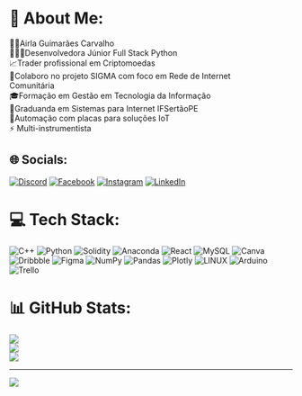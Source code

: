 # 💫 About Me:
👧🏻Airla Guimarães Carvalho<br>👩🏻‍💻Desenvolvedora Júnior Full Stack Python<br>📈Trader profissional em Criptomoedas<br>📝Colaboro no projeto SIGMA com foco em Rede de Internet<br>Comunitária<br>🎓Formação em Gestão em Tecnologia da Informação<br>📓Graduanda em Sistemas para Internet IFSertãoPE<br>💬Automação com placas para soluções IoT<br>⚡ Multi-instrumentista<br>


## 🌐 Socials:
[![Discord](https://img.shields.io/badge/Discord-%237289DA.svg?logo=discord&logoColor=white)](https://discord.gg/@AirlaCarvalho#5953) [![Facebook](https://img.shields.io/badge/Facebook-%231877F2.svg?logo=Facebook&logoColor=white)](https://facebook.com/AirlaGuimarães) [![Instagram](https://img.shields.io/badge/Instagram-%23E4405F.svg?logo=Instagram&logoColor=white)](https://instagram.com/@airlaguimaraes) [![LinkedIn](https://img.shields.io/badge/LinkedIn-%230077B5.svg?logo=linkedin&logoColor=white)](https://linkedin.com/in/airlaguimaraes) 

# 💻 Tech Stack:
![C++](https://img.shields.io/badge/c++-%2300599C.svg?style=for-the-badge&logo=c%2B%2B&logoColor=white) ![Python](https://img.shields.io/badge/python-3670A0?style=for-the-badge&logo=python&logoColor=ffdd54) ![Solidity](https://img.shields.io/badge/Solidity-%23363636.svg?style=for-the-badge&logo=solidity&logoColor=white) ![Anaconda](https://img.shields.io/badge/Anaconda-%2344A833.svg?style=for-the-badge&logo=anaconda&logoColor=white) ![React](https://img.shields.io/badge/react-%2320232a.svg?style=for-the-badge&logo=react&logoColor=%2361DAFB) ![MySQL](https://img.shields.io/badge/mysql-%2300f.svg?style=for-the-badge&logo=mysql&logoColor=white) ![Canva](https://img.shields.io/badge/Canva-%2300C4CC.svg?style=for-the-badge&logo=Canva&logoColor=white) ![Dribbble](https://img.shields.io/badge/Dribbble-EA4C89?style=for-the-badge&logo=dribbble&logoColor=white) 	![Figma](https://img.shields.io/badge/figma-%23F24E1E.svg?style=for-the-badge&logo=figma&logoColor=white) ![NumPy](https://img.shields.io/badge/numpy-%23013243.svg?style=for-the-badge&logo=numpy&logoColor=white) ![Pandas](https://img.shields.io/badge/pandas-%23150458.svg?style=for-the-badge&logo=pandas&logoColor=white) ![Plotly](https://img.shields.io/badge/Plotly-%233F4F75.svg?style=for-the-badge&logo=plotly&logoColor=white) ![LINUX](https://img.shields.io/badge/Linux-FCC624?style=for-the-badge&logo=linux&logoColor=black) ![Arduino](https://img.shields.io/badge/-Arduino-00979D?style=for-the-badge&logo=Arduino&logoColor=white) ![Trello](https://img.shields.io/badge/Trello-%23026AA7.svg?style=for-the-badge&logo=Trello&logoColor=white)
# 📊 GitHub Stats:
![](https://github-readme-stats.vercel.app/api?username=AirlaDev&theme=radical&hide_border=true&include_all_commits=false&count_private=false)<br/>
![](https://github-readme-streak-stats.herokuapp.com/?user=AirlaDev&theme=radical&hide_border=true)<br/>
![](https://github-readme-stats.vercel.app/api/top-langs/?username=AirlaDev&theme=radical&hide_border=true&include_all_commits=false&count_private=false&layout=compact)

---
[![](https://visitcount.itsvg.in/api?id=AirlaDev&icon=0&color=0)](https://visitcount.itsvg.in)

<!-- Proudly created with GPRM ( https://gprm.itsvg.in ) -->
